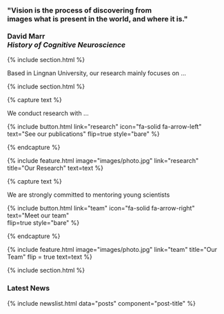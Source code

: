 ---
---

### "Vision is the process of discovering from <br/>images what is present in the world, and where it is."<br/><br/>David Marr<br/>_History of Cognitive Neuroscience_


{% include section.html %}

Based in Lingnan University, our research mainly focuses on ...

{% include section.html %}

{% capture text %}

We conduct research with ...

{%
  include button.html
  link="research"
  icon="fa-solid fa-arrow-left"
  text="See our publications"
  flip=true
  style="bare"
%}

{% endcapture %}

{%
  include feature.html
  image="images/photo.jpg"
  link="research"
  title="Our Research"
  text=text
%}

{% capture text %}

We are strongly committed to mentoring young scientists

{%
  include button.html
  link="team"
  icon="fa-solid fa-arrow-right"
  text="Meet our team"  
  flip=true
  style="bare"
%}

{% endcapture %}

{%
  include feature.html
  image="images/photo.jpg"
  link="team"
  title="Our Team"
  flip = true
  text=text
%}

{% include section.html %}
### Latest News
{% include newslist.html data="posts" component="post-title" %}
